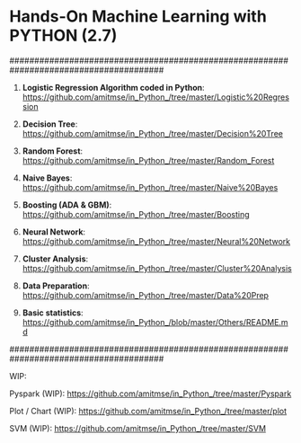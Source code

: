 # Hands-On Machine Learning with PYTHON (2.7)

#######################################################################################

01. **Logistic Regression Algorithm coded in Python**: 
    https://github.com/amitmse/in_Python_/tree/master/Logistic%20Regression

02. **Decision Tree**: https://github.com/amitmse/in_Python_/tree/master/Decision%20Tree

03. **Random Forest**: https://github.com/amitmse/in_Python_/tree/master/Random_Forest

04. **Naive Bayes**: https://github.com/amitmse/in_Python_/tree/master/Naive%20Bayes

05. **Boosting (ADA & GBM)**: https://github.com/amitmse/in_Python_/tree/master/Boosting

06. **Neural Network**: https://github.com/amitmse/in_Python_/tree/master/Neural%20Network

07. **Cluster Analysis**: https://github.com/amitmse/in_Python_/tree/master/Cluster%20Analysis

08. **Data Preparation**: https://github.com/amitmse/in_Python_/tree/master/Data%20Prep

09. **Basic statistics**: https://github.com/amitmse/in_Python_/blob/master/Others/README.md

#######################################################################################

WIP: 

Pyspark (WIP): https://github.com/amitmse/in_Python_/tree/master/Pyspark
    
Plot / Chart (WIP): https://github.com/amitmse/in_Python_/tree/master/plot

SVM (WIP): https://github.com/amitmse/in_Python_/tree/master/SVM
